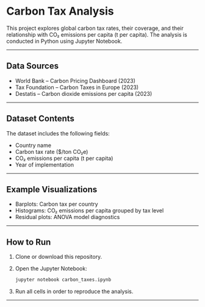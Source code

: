 # Carbon Tax Analysis

This project explores global carbon tax rates, their coverage, and their relationship with CO₂ emissions per capita (t per capita).
The analysis is conducted in Python using Jupyter Notebook.

---

## Data Sources

* World Bank – Carbon Pricing Dashboard (2023)
* Tax Foundation – Carbon Taxes in Europe (2023)
* Destatis – Carbon dioxide emissions per capita (2023)

---

## Dataset Contents

The dataset includes the following fields:

* Country name
* Carbon tax rate (\$/ton CO₂e)
* CO₂ emissions per capita (t per capita)
* Year of implementation

---

## Example Visualizations

* Barplots: Carbon tax per country
* Histograms: CO₂ emissions per capita grouped by tax level
* Residual plots: ANOVA model diagnostics

---

## How to Run

1. Clone or download this repository.

2. Open the Jupyter Notebook:

   ```bash
   jupyter notebook carbon_taxes.ipynb
   ```

3. Run all cells in order to reproduce the analysis.

---
